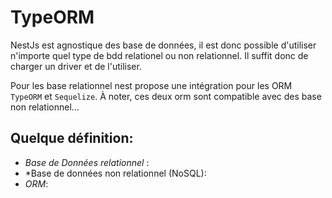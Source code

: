 # TypeORM

NestJs est agnostique des base de données, il est donc possible d'utiliser n'importe quel type de bdd relationel ou non relationnel.
Il suffit donc de charger un driver et de l'utiliser.

Pour les base relationnel nest propose une intégration pour les ORM `TypeORM` et `Sequelize`. 
À noter, ces deux orm sont compatible avec des base non relationnel...

## Quelque définition:

- *Base de Données relationnel* :
- *Base de données non relationnel (NoSQL): 
- *ORM*: 

